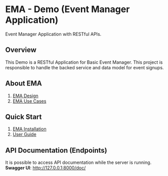 # EMA - Demo (Event Manager Application)
Event Manager Application with RESTful APIs.

## Overview

This Demo is a RESTful Application for Basic Event Manager.
This project is responsible to handle the backed service and data model for event signups.

## About EMA

1. [EMA Design](doc/Design.md)  
1. [EMA Use Cases](doc/Design.md)

## Quick Start

1. [EMA Installation](doc/QuickStart.md)
1. [User Guide](doc/UserGuide.md)

## API Documentation (Endpoints)

It is possible to access API documentation while the server is running.  
**Swagger UI**: http://127.0.0.1:8000/doc/


